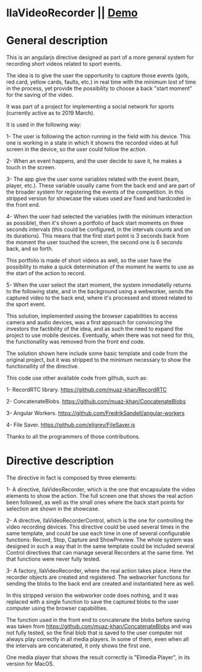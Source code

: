 # llaVideoRecorder || <a href="https://abpprkonsalting.github.io/llaVideoRecorder/" rel="nofollow">Demo</a>

General description
=======================

This is an angularjs directive designed as part of a more general system for recording short videos related to sport events.

The idea is to give the user the opportunity to capture those events (gols, red card, yellow cards, faults, etc.) in real time with the minimum lost of time in the process, yet provide the possibility to choose a back "start moment" for the saving of the video.

It was part of a project for implementing a social network for sports (currently active as to 2019 March).

It is used in the following way:

1- The user is following the action running in the field with his device. This one is working in a state in which it
showns the recorded video at full screen in the device, so the user could follow the action.

2- When an event happens, and the user decide to save it, he makes a touch in the screen.

3- The app give the user some variables related with the event (team, player, etc.). These variable usually came from
the back end and are part of the broader system for registering the events of the competition. In this stripped version for
showcase the values used are fixed and hardcoded in the front end.

4- When the user had selected the variables (with the minimum interaction as possible), then it's shown a portfolio of
back start moments on three seconds intervals (this could be configured, in the intervals counts and on its durations).
This means that the first start point is 3 seconds back from the moment the user touched the screen, the second one is
6 seconds back, and so forth.

This portfolio is made of short videos as well, so the user have the possibility to make a quick determination of the
moment he wants to use as the start of the action to record.

5- When the user select the start moment, the system inmediatelly returns to the following state, and in the background
using a webworker, sends the captured video to the back end, where it's processed and stored related to the sport event. 

This solution, implemented ussing the browser capabilities to access camera and audio devices, was a first approach
for convincing the investors the factibility of the idea, and as such the need to expand the project to use mobile
devices. Eventually, when there was not need for this, the functionallity was removed from the front end code.

The solution shown here include some basic template and code from the original project, but it was stripped to the
minimum necessary to show the functionallity of the directive.


This code use other available code from github, such as:

1- RecordRTC library. https://github.com/muaz-khan/RecordRTC

2- ConcatenateBlobs. https://github.com/muaz-khan/ConcatenateBlobs

3- Angular Workers. https://github.com/FredrikSandell/angular-workers

4- File Saver. https://github.com/eligrey/FileSaver.js

Thanks to all the programmers of those contributions.

Directive description
=======================

The directive in fact is composed by three elements:

1- A directive, llaVideoRecorder, which is the one that encapsulate the video elements to show the action. The full screen
one that shows the real action been followed, as well as the small ones where the back start points for selection are shown in the showcase.

2- A directive, llaVideoRecorderControl, which is the one for controlling the video recording devices. This directive could be
used several times in the same template, and could be use each time in one of several configurable functions: Record, Stop, Capture and ShowPreview. The whole system was designed in such a way that in the same template could be included several Control directives that can manage several Recorders at the same time. Yet that functions were never fully tested.

3- A factory, llaVideoRecorder, where the real action takes place. Here the recorder objects are created and registered. The webworker functions for sending the blobs to the back end are created and instantiated here as well.

In this stripped version the webworker code does nothing, and it was replaced with a single function to save the captured blobs to the user computer using the browser capabilities.

The function used in the front end to concatenate the blobs before saving was taken from https://github.com/muaz-khan/ConcatenateBlobs and was not fully tested, so the final blob that is saved to the user computer not always play correctly in all media players. In some of them, even when all the intervals are concatenated, it only shows the first one.

One media player that shows the result correctly is "Elmedia Player", in its version for MacOS.



